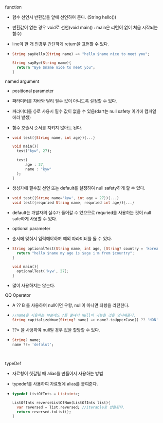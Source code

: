 function

- 함수 선언시 반환값을 앞에 선언하여 준다. (String hello())

- 반환값이 없는 경우 void로 선언(void main() : main은 리턴이 없이 처음 시작되는 함수)

- line이 한 개 인경우 간단하게 return을 표현할 수 있다.

- ```dart
  String sayHello(String name) => "hello $name nice to meet you";

  String sayBye(String name){
    return "Bye $name nice to meet you";
  }
  ```






named argument

- positional parameter


- 파라미터를 자바와 달리 필수 값이 아니도록 설정할 수 있다.

- 파라미터를 {}로 사용시 필수 값이 없을 수 있음(dart는 null safety 이기에 컴파일 에러 발생)

- 함수 호출시 순서를 지키지 않아도 된다.

- ```dart
  void test({String name, int age}){...}

  void main(){
    test("kyw", 27);
    
    test(
    	age : 27,
     	name : "kyw"
    );
  }
  ```

- 생성자에 필수값 선언 또는 default를 설정하여 null safety하게 할 수 있다.

- ```dart
  void test({String name='kyw', int age = 27}){...}
  void test({requried String name, requried int age}){...}
  ```

- default는 개발자의 실수가 들어갈 수 있으므로 requried를 사용하는 것이 null safe하게 사용할 수 있다.



- optional parameter


- 순서에 맞춰서 입력해야하며 예외 파라미터를 둘 수 있다.

- ```dart
  String optionalTest(String name, int age, [String? country = 'korea']){
    return "hello $name my age is $age i'm from $country";
  }

  void main(){
    optionalTest('kyw', 27);
  }
  ```

- 많이 사용하지는 않는다.



QQ Operator

- A ?? B 를 사용하여 null이면 우항, null이 아니면 좌항을 리턴한다.

- ```dart
  //name을 사용하는 부분에도 ?를 붙여서 null이 가능한 것을 명시해준다.
  String capitalizeNmae(String? name) => name?.toUpperCase() ?? 'NON';
  ```

- ??= 을 사용하여 null일 경우 값을 할당할 수 있다.

- ```dart
  String? name;
  name ??= 'defalut';
  ```

  ​

typeDef

- 자료형이 헷갈릴 때 alias를 만들어서 사용하는 방법 

- typedef를 사용하여 자료형에 alias를 붙여준다.

- ```dart
  typedef ListOfInts = List<int>;

  ListOfInts reverseListOfNum(ListOfInts list){
    var reversed = list.reversed; //iterable로 반환된다.
    return reversed.toList();
  }
  ```

  ​